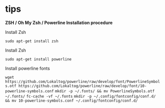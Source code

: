 # tips
**ZSH / Oh My Zsh / Powerline Installation procedure** 

Install Zsh

`sudo apt-get install zsh`

Install Zsh

`sudo apt-get install powerline`

Install powerline fonts

`wget https://github.com/Lokaltog/powerline/raw/develop/font/PowerlineSymbols.otf https://github.com/Lokaltog/powerline/raw/develop/font/10-powerline-symbols.conf`
`mkdir -p ~/.fonts/ && mv PowerlineSymbols.otf ~/.fonts/`
`fc-cache -vf ~/.fonts`
`mkdir -p ~/.config/fontconfig/conf.d/ && mv 10-powerline-symbols.conf ~/.config/fontconfig/conf.d/`